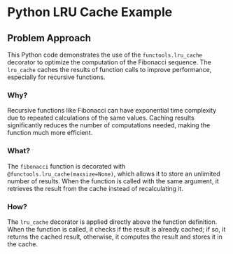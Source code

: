 # Python LRU Cache Example

<div class="content">

## Problem Approach

This Python code demonstrates the use of the `functools.lru_cache` decorator to optimize the computation of the Fibonacci sequence. The `lru_cache` caches the results of function calls to improve performance, especially for recursive functions.

### Why?

Recursive functions like Fibonacci can have exponential time complexity due to repeated calculations of the same values. Caching results significantly reduces the number of computations needed, making the function much more efficient.

### What?

The `fibonacci` function is decorated with `@functools.lru_cache(maxsize=None)`, which allows it to store an unlimited number of results. When the function is called with the same argument, it retrieves the result from the cache instead of recalculating it.

### How?

The `lru_cache` decorator is applied directly above the function definition. When the function is called, it checks if the result is already cached; if so, it returns the cached result, otherwise, it computes the result and stores it in the cache.
